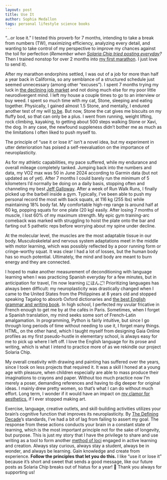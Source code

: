 ```yaml
---
layout: post
title: Use It
author: Sophia Medallon
tags: personal lifestyle science books
---
```


“…or lose it.” I tested this proverb for 7 months, intending to take a break from numbers (TW), maximizing efficiency, analyzing every detail, and wanting to take control of my perspective to improve my chances against the toil for perfection (*Remember when [Solaria Chip tried posting everyday](https://solariachip.com/Scaling-Cadence/)?* Then I trained nonstop for over 2 months into [my first marathon](https://results.svetiming.com/big-sur/events/2024/big-sur-international-marathon/2349/entrant?share=1). I just love to send it).

After my marathon endorphins settled, I was out of a job for more than half a year back in California, so any semblance of a structured schedule just seemed unnecessary (among other “excuses”). I spent 7 months trying my luck in [the declining job market](https://www.bls.gov/news.release/pdf/empsit.pdf) and not doing much else for my poor little neurodivergent mind. I left my house a couple times to go to an interview or buy weed. I spent so much time with my cat, Stone, sleeping and eating together. Physically, I gained almost 1.5 Stone, and mentally, I endured another test of my will [to be](https://poets.org/poem/hamlet-act-iii-scene-i-be-or-not-be). But now, Stone the cat gives me biscuits on my fluffy bod, so that can only be a plus. I went from running, weight lifting, rock climbing, kayaking, to getting about 500 steps walking Stone or Xavi, the dog. In any case, the newfound suppleness didn’t bother me as much as the limitations I often liked to push myself to. 

The principle of “use it or lose it” isn’t a novel idea, but my experiment in utter deterioration has poised a self-reevaluation on the importance of neuroplasticity. 

As for my athletic capabilities, my pace suffered, while my endurance and overall mileage completely tanked. Jumping back into the numbers and data, my VO2 max was 50 in June 2024 according to Garmin data (but not updated as of yet). After 7 months I could barely run the minimum of 5 kilometers I’d normally be doing on a daily basis, stopping often and channeling my best [Jeff Galloway](https://www.jeffgalloway.com/training/run-walk/). After a week of Run Walk Runs, I finally picked up the barbell inside a gym. Typically, I’ve been able to push my personal record the most with back squats, at 116 kg (255 lbs) while maintaining 18% body fat. My comfortable high-rep range is around half at 60 kg, popping squats for one plate (20 kg) easily. After losing 7 months of muscle, I lost 60% of my maximum strength. My epic gym training-arc comeback was marked with struggling to hoist the plate onto the bar and farting out 5 pathetic reps before worrying about my spine under decline. 

At the molecular level, the muscles are the most adaptable tissue in our body. Musculoskeletal and nervous system adaptations meet in the middle with motor learning, which was possibly reflected by a poor running form or cringe-worthy squat. It was clear I had a lot of losses, but the human body has so much potential. Ultimately, the mind and body are meant to burn energy and they are connected.

I hoped to make another measurement of deconditioning with language learning when I was practicing Spanish everyday for a few minutes, but in anticipation for travel, I’m now learning にほんご! Prioritizing languages has always been difficult: my neuroplasticity was drastically changed when I came to the United States from the Philippines at 8 years old and stopped speaking Tagalog to absorb Oxford dictionaries and [the best English grammar and writing book](https://www.gutenberg.org/files/37134/37134-h/37134-h.htm). In high school, I perfected my uvular fricative in French enough to get me by at the cafés in Paris. Sometimes, when I forget a Spanish translation, my mind seeks some sort of French-Latin amalgamation. In programming, Python is fairly intuitive, but since I go through long periods of time without needing to use it, I forget many things. HTML, on the other hand, which I taught myself from designing Gaia Online profiles as my first pseudo-hustle in elementary school, is always easy for me to pick up where I left off.
I love the English language for its prose and writing, which is what I intend to practice more of as we rekindle our project Solaria Chip. 

My overall creativity with drawing and painting has suffered over the years, since I took on less projects that required it. It was a skill I honed at a young age with pleasure, when children especially are able to mass produce their imaginations to crayons and paper. Without too much practice now I’m merely a poser, demanding references and having to dig deeper for original ideas. I mainly drew pretty women, so that’s what I can do without much effort. Long term, I wonder if it would have an impact on [my clamor for aesthetics](https://solariachip.com/In-Praise-of-Bad-Art/), if I ever stopped making art. 

Exercise, language, creative outlets, and skill-building activities utilizes your brain’s cognitive function that improves its neuroplasticity. By [The Defining Decade](https://megjay.com/the-defining-decade/)’s standards, I’ve had a bit of lag from failing to assert my goal. The response from these actions conducts your brain in a constant state of learning, which is the most important principle not for the sake of longevity, but purpose. This is just my story that I have the privilege to share and use writing as a tool to form another [method of loci](https://pmc.ncbi.nlm.nih.gov/articles/PMC4056179/) engaged in active learning and creation. Always stay curious, always stay a student, always be in wonder, and always be learning. Gain knowledge and create from experience. <b>Follow the principles that let you do this.</b> I like “use it or lose it” because it’s short and sweet that sends a good message, like our future posts as Solaria Chip breaks out of hiatus for a year! 🎉 Thank you always for supporting us! 
